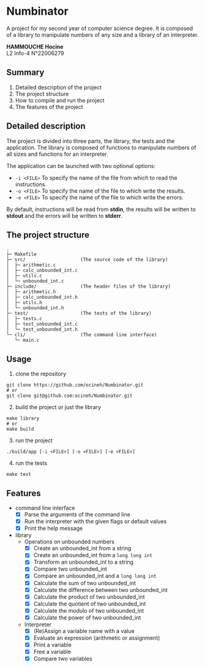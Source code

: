 # Numbinator

A project for my second year of computer science degree. It
is composed of a library to manipulate numbers of any size
and a library of an interpreter.

**HAMMOUCHE Hocine**<br>
L2 Info-4 N°22006279

## Summary

1. Detailed description of the project
2. The project structure
3. How to compile and run the project
4. The features of the project

## Detailed description

The project is divided into three parts, the library, the
tests and the application. The library is composed of
functions to manipulate numbers of all sizes and functions
for an interpreter.

The application can be launched with two optional options:

- `-i <FILE>` To specify the name of the file from which to
  read the instructions.
- `-o <FILE>` To specify the name of the file to which write
  the results.
- `-e <FILE>` To specify the name of the file to which write
  the errors.

By default, instructions will be read from **stdin**, the
results will be written to **stdout** and the errors will be
written to **stderr**.

## The project structure

```
.
├─ Makefile
├─ src/                    (The source code of the library)
│  ├─ arithmetic.c
│  ├─ calc_unbounded_int.c
│  ├─ utils.c
│  └─ unbounded_int.c
├─ include/                (The header files of the library)
│  ├─ arithmetic.h
│  ├─ calc_unbounded_int.h
│  ├─ utils.h
│  └─ unbounded_int.h
├─ test/                   (The tests of the library)
│  ├─ tests.c
│  ├─ test_unbounded_int.c
│  └─ test_unbounded_int.h
└─ cli/                    (The command line interface)
   └─ main.c
```

## Usage

1. clone the repository

```shell
git clone https://github.com/ocineh/Numbinator.git
# or
git clone git@github.com:ocineh/Numbinator.git
```

2. build the project or just the library

```shell
make library
# or
make build
```

3. run the project

```shell
./build/app [-i <FILE>] [-o <FILE>] [-e <FILE>] 
```

4. run the tests

```shell
make test
```

## Features

- command line interface
  - [x] Parse the arguments of the command line
  - [x] Run the interpreter with the given flags or default values
  - [x] Print the help message
- library
  - Operations on unbounded numbers
    - [x] Create an unbounded_int from a string
    - [x] Create an unbounded_int from a `long long int`
    - [x] Transform an unbounded_int to a string
    - [x] Compare two unbounded_int
    - [x] Compare an unbounded_int and a `long long int`
    - [x] Calculate the sum of two unbounded_int
    - [x] Calculate the difference between two unbounded_int
    - [x] Calculate the product of two unbounded_int
    - [x] Calculate the quotient of two unbounded_int
    - [x] Calculate the modulo of two unbounded_int
    - [x] Calculate the power of two unbounded_int
  - Interpreter
    - [x] (Re)Assign a variable name with a value
    - [x] Evaluate an expression (arithmetic or assignment)
    - [x] Print a variable
    - [x] Free a variable
    - [x] Compare two variables
